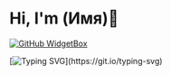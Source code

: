 # Hi, I'm (Имя)👋
[![GitHub WidgetBox](https://github-widgetbox.vercel.app/api/skills?languages=html,css,js,python&tools=git&software=windows,vscode&theme=darkmode&includeNames=true)](https://github.com/Jurredr/github-widgetbox)




[![Typing SVG](https://readme-typing-svg.herokuapp.com?font=Fira+Code&pause=1000&width=435&lines=Now+I'm+learnig+html%2C+css%2C+js%2C+python;Curently+I'm+working+on+my+portfolio+site;You+can+reach+me+by+%5BTelegram%5D(https%3A%2F%2Ft.me%2FSealinus))](https://git.io/typing-svg)
